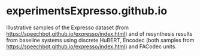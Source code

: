 # experimentsExpresso.github.io
Illustrative samples of the Expresso dataset (from https://speechbot.github.io/expresso/index.html) 
and of resynthesis results from baseline systems using discrete  HuBERT, Encodec
(both samples from https://speechbot.github.io/expresso/index.html) and FACodec units. 
